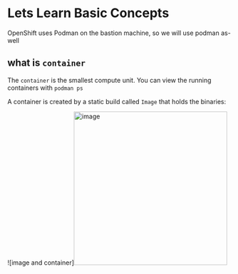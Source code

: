 # Lets Learn Basic Concepts

OpenShift uses Podman on the bastion machine, so we will use podman as-well 

## what is `container`

The `container` is the smallest compute unit.
You can view the running containers with ```podman ps```

A container is created by a static build called `Image` that holds the binaries:

![image and container]<img width="344" alt="image" src="https://user-images.githubusercontent.com/100561043/167796605-d8562ff8-e333-4b14-bdcb-880f1496117d.png">

